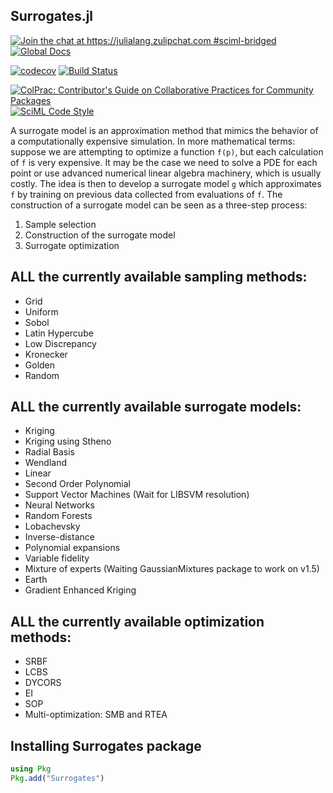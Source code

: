 ## Surrogates.jl

[![Join the chat at https://julialang.zulipchat.com #sciml-bridged](https://img.shields.io/static/v1?label=Zulip&message=chat&color=9558b2&labelColor=389826)](https://julialang.zulipchat.com/#narrow/stream/279055-sciml-bridged)
[![Global Docs](https://img.shields.io/badge/docs-SciML-blue.svg)](https://docs.sciml.ai/Surrogates/stable/)

[![codecov](https://codecov.io/gh/SciML/Surrogates.jl/branch/master/graph/badge.svg)](https://codecov.io/gh/SciML/Surrogates.jl)
[![Build Status](https://github.com/SciML/Surrogates.jl/workflows/CI/badge.svg)](https://github.com/SciML/Surrogates.jl/actions?query=workflow%3ACI)

[![ColPrac: Contributor's Guide on Collaborative Practices for Community Packages](https://img.shields.io/badge/ColPrac-Contributor's%20Guide-blueviolet)](https://github.com/SciML/ColPrac)
[![SciML Code Style](https://img.shields.io/static/v1?label=code%20style&message=SciML&color=9558b2&labelColor=389826)](https://github.com/SciML/SciMLStyle)

A surrogate model is an approximation method that mimics the behavior of a computationally
expensive simulation. In more mathematical terms: suppose we are attempting to optimize a function
`f(p)`, but each calculation of `f` is very expensive. It may be the case we need to solve a PDE for each point or use advanced numerical linear algebra machinery, which is usually costly. The idea is then to develop a surrogate model `g` which approximates `f` by training on previous data collected from evaluations of `f`.
The construction of a surrogate model can be seen as a three-step process:

1. Sample selection
2. Construction of the surrogate model
3. Surrogate optimization

## ALL the currently available sampling methods:

- Grid
- Uniform
- Sobol
- Latin Hypercube
- Low Discrepancy
- Kronecker
- Golden
- Random


## ALL the currently available surrogate models:

- Kriging
- Kriging using Stheno
- Radial Basis
- Wendland
- Linear
- Second Order Polynomial
- Support Vector Machines (Wait for LIBSVM resolution)
- Neural Networks
- Random Forests
- Lobachevsky
- Inverse-distance
- Polynomial expansions
- Variable fidelity
- Mixture of experts (Waiting GaussianMixtures package to work on v1.5)
- Earth
- Gradient Enhanced Kriging

## ALL the currently available optimization methods:

- SRBF
- LCBS
- DYCORS
- EI
- SOP
- Multi-optimization: SMB and RTEA
## Installing Surrogates package

```julia
using Pkg
Pkg.add("Surrogates")
```
